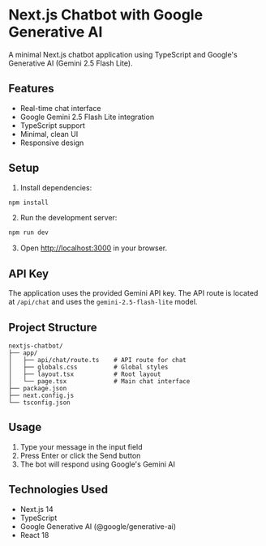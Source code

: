 # Next.js Chatbot with Google Generative AI

A minimal Next.js chatbot application using TypeScript and Google's Generative AI (Gemini 2.5 Flash Lite).

## Features

- Real-time chat interface
- Google Gemini 2.5 Flash Lite integration
- TypeScript support
- Minimal, clean UI
- Responsive design

## Setup

1. Install dependencies:
```bash
npm install
```

2. Run the development server:
```bash
npm run dev
```

3. Open [http://localhost:3000](http://localhost:3000) in your browser.

## API Key

The application uses the provided Gemini API key. The API route is located at `/api/chat` and uses the `gemini-2.5-flash-lite` model.

## Project Structure

```
nextjs-chatbot/
├── app/
│   ├── api/chat/route.ts    # API route for chat
│   ├── globals.css          # Global styles
│   ├── layout.tsx           # Root layout
│   └── page.tsx             # Main chat interface
├── package.json
├── next.config.js
└── tsconfig.json
```

## Usage

1. Type your message in the input field
2. Press Enter or click the Send button
3. The bot will respond using Google's Gemini AI

## Technologies Used

- Next.js 14
- TypeScript
- Google Generative AI (@google/generative-ai)
- React 18
